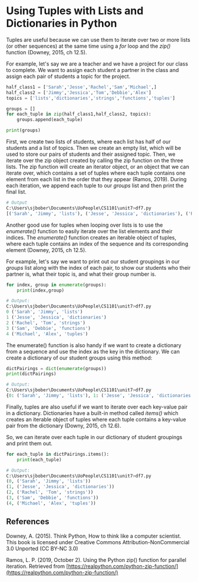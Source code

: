 # Using Tuples with Lists and Dictionaries in Python

Tuples are useful because we can use them to iterate over two or more lists (or other sequences) at the same time using a *for* loop and the *zip()* function (Downey, 2015, ch 12.5). 

For example, let's say we are a teacher and we have a project for our class to complete. We want to assign each student a partner in the class and assign each pair of students a topic for the project. 

```python
half_class1 = ['Sarah','Jesse','Rachel','Sam','Michael',]
half_class2 = ['Jimmy','Jessica','Tom','Debbie','Alex']
topics = ['lists','dictionaries','strings','functions','tuples']

groups = []
for each_tuple in zip(half_class1,half_class2, topics):
    groups.append(each_tuple)

print(groups)
```

First, we create two lists of students, where each list has half of our students and a list of topics. Then we create an empty list, which will be used to store our pairs of students and their assigned topic. Then, we iterate over the zip object created by calling the zip function on the three lists. The zip function will create an iterator object, or an object that we can iterate over, which contains a set of tuples where each tuple contains one element from each list in the order that they appear (Ramos, 2019). During each iteration, we append each tuple to our *groups* list and then print the final list. 

```python
# Output
C:\Users\sjbober\Documents\UoPeople\CS1101\unit7>df7.py
[('Sarah', 'Jimmy', 'lists'), ('Jesse', 'Jessica', 'dictionaries'), ('Rachel', 'Tom', 'strings'), ('Sam', 'Debbie', 'functions'), ('Michael', 'Alex', 'tuples')]
```

Another good use for tuples when looping over lists is to use the *enumerate()* function to easily iterate over the list elements and their indices. The *enumerate()* function creates an iterable object of tuples, where each tuple contains an index of the sequence and its corresponding element (Downey, 2015, ch 12.5).

For example, let's say we want to print out our student groupings in our *groups* list along with the index of each pair, to show our students who their partner is, what their topic is, and what their group number is. 

```python
for index, group in enumerate(groups):
    print(index,group)
```

```python
# Output:
C:\Users\sjbober\Documents\UoPeople\CS1101\unit7>df7.py
0 ('Sarah', 'Jimmy', 'lists')
1 ('Jesse', 'Jessica', 'dictionaries')
2 ('Rachel', 'Tom', 'strings')
3 ('Sam', 'Debbie', 'functions')
4 ('Michael', 'Alex', 'tuples')
```

The enumerate() function is also handy if we want to create a dictionary from a sequence and use the index as the key in the dictionary. We can create a dictionary of our student groups using this method:

```python
dictPairings = dict(enumerate(groups))
print(dictPairings)
```

```python
# Output:
C:\Users\sjbober\Documents\UoPeople\CS1101\unit7>df7.py
{0: ('Sarah', 'Jimmy', 'lists'), 1: ('Jesse', 'Jessica', 'dictionaries'), 2: ('Rachel', 'Tom', 'strings'), 3: ('Sam', 'Debbie', 'functions'), 4: ('Michael', 'Alex', 'tuples')}
```

Finally, tuples are also useful if we want to iterate over each key-value pair in a dictionary. Dictionaries have a built-in method called *items()* which creates an iterable object of tuples where each tuple contains a key-value pair from the dictionary (Downy, 2015, ch 12.6).

So, we can iterate over each tuple in our dictionary of student groupings and print them out. 

```python
for each_tuple in dictPairings.items():
    print(each_tuple)
```

```python
# Output:
C:\Users\sjbober\Documents\UoPeople\CS1101\unit7>df7.py
(0, ('Sarah', 'Jimmy', 'lists'))
(1, ('Jesse', 'Jessica', 'dictionaries'))
(2, ('Rachel', 'Tom', 'strings'))
(3, ('Sam', 'Debbie', 'functions'))
(4, ('Michael', 'Alex', 'tuples'))
```


## References

Downey, A. (2015). Think Python, How to think like a computer scientist. This book is licensed under Creative Commons Attribution-NonCommercial 3.0 Unported (CC BY-NC 3.0)

Ramos, L. P. (2019, October 2). Using the Python zip() function for parallel iteration. Retrieved from [https://realpython.com/python-zip-function/](https://realpython.com/python-zip-function/)